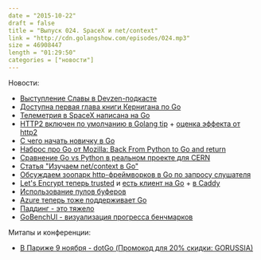 ```yaml
---
date = "2015-10-22"
draft = false
title = "Выпуск 024. SpaceX и net/context"
link = "http://cdn.golangshow.com/episodes/024.mp3"
size = 46908447
length = "01:29:50"
categories = ["новости"]
---
```


Новости:

* [Выступление Славы в Devzen-подкасте](http://devzen.ru/episode-0063/)
* [Доступна первая глава книги Кернигана по Go](http://www.gopl.io/ch1.pdf)
* [Телеметрия в SpaceX написана на Go](http://blog.not-a-kernel-guy.com/2015/10/16/1738)
* [HTTP2 включен по умолчанию в Golang tip](https://twitter.com/bradfitz/status/654437821382455296) + [оценка эффекта от http2](http://http2.loadimpact.com/entry/)
* [С чего начать новичку в Go](dev.tulu.la/post/go-newbies/)
* [Наброс про Go от Mozilla: Back From Python to Go and return](https://docs.google.com/presentation/d/1LO_WI3N-3p2Wp9PDWyv5B6EGFZ8XTOTNJ7Hd40WOUHo/mobilepresent?pli=1&slide=id.g70b0035b2_1_168)
* [Сравнение Go vs Python в реальном проекте для CERN](https://indico.cern.ch/event/449425/session/1/contribution/6/attachments/1168560/1685802/DAS_python_vs_go.pdf)
* [Статья "Изучаем net/context в Go"](http://habrahabr.ru/post/269299/)
* [Обсуждаем зоопарк http-фреймворков в Go по запросу слушателя](http://golangshow.com/episode/2015/10-08-022/#disqus_thread)
* [Let's Encrypt теперь trusted](https://letsencrypt.org/2015/10/19/lets-encrypt-is-trusted.html) и [есть клиент на Go](https://github.com/xenolf/lego) + [в Caddy](https://caddyserver.com/blog/lets-encrypt-progress-report)
* [Использование пулов буферов](http://elithrar.github.io/article/using-buffer-pools-with-go/)
* [Azure теперь тоже поддерживает Go](https://azure.microsoft.com/en-us/blog/running-go-applications-on-azure-app-service/)
* [Паддинг - это тяжело](http://dave.cheney.net/2015/10/09/padding-is-hard)
* [GoBenchUI - визуализация прогресса бенчмарков](https://github.com/divan/gobenchui)

Митапы и конференции:

* [В Париже 9 ноября - dotGo (Промокод для 20% скидки: GORUSSIA)](https://dotgo2015.eventbrite.com/?discount=GORUSSIA)
